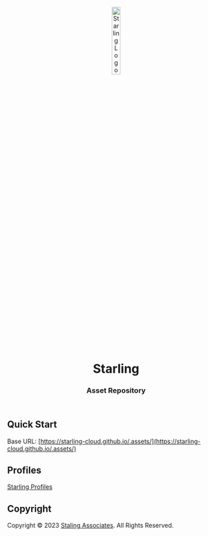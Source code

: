 <header>
<p align="center">
    <img src="" width="20%" height="20%" alt="Starling Logo">
</p>
<h1 align='center' style='border-bottom: none;'>Starling</h1>
<h3 align='center'>Asset Repository</h3>
</header>


## Quick Start

Base URL: [https://starling-cloud.github.io/.assets/](https://starling-cloud.github.io/.assets/)



## Profiles

[Starling Profiles](https://docs.google.com/spreadsheets/d/e/2PACX-1vRKHeOubDkop3lpltC4TaK4JAUcbujlPQyTzUI_odkrwwsUd81aH4SxZF5QTIpD4UMAkN8bycLgGDng/pubhtml)



## Copyright

Copyright &copy; 2023 [Staling Associates](https://www.starling.associates/ "Starling website"). All Rights Reserved.